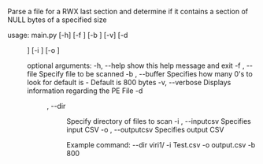Parse a file for a RWX last section and determine if it contains a section of
NULL bytes of a specified size

usage: main.py [-h] [-f <file>] [-b <buffSize>] [-v] [-d <dir>] [-i <path>]
               [-o <path>]

optional arguments:
  -h, --help            show this help message and exit
  -f <file>, --file <file>
                        Specify file to be scanned
  -b <buffSize>, --buffer <buffSize>
                        Specifies how many 0's to look for default is -
                        Default is 800 bytes
  -v, --verbose         Displays information regarding the PE File
  -d <dir>, --dir <dir>
                        Specify directory of files to scan
  -i <path>, --inputcsv <path>
                        Specifies input CSV
  -o <path>, --outputcsv <path>
                        Specifies output CSV


Example command: --dir viri1/ -i Test.csv -o output.csv -b 800